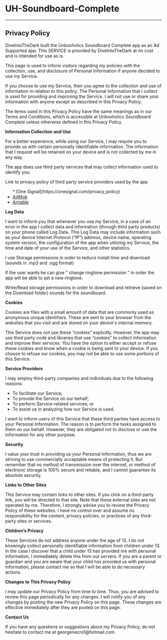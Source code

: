 # UH-Soundboard-Complete

<hr>
<div id="content">
    <h2>Privacy Policy</h2>
    <p>DiveIntoTheDark built the Unboxholics Soundboard Complete app as an Ad Supported app. This SERVICE is provided by DiveIntoTheDark at no cost and is intended for use as is.</p>
    <p>This page is used to inform visitors regarding my policies with the collection, use, and disclosure of Personal Information if anyone decided to use my Service.</p>
    <p>If you choose to use my Service, then you agree to the collection and use of information in relation to this policy. The Personal Information that I collect is used for providing and improving the Service. I will not use or share your information with anyone except as described in this Privacy Policy.</p>
    <p>The terms used in this Privacy Policy have the same meanings as in our Terms and Conditions, which is accessible at Unboxholics Soundboard Complete unless otherwise defined in this Privacy Policy.</p>
    <p><strong>Information Collection and Use</strong></p>
    <p>For a better experience, while using our Service, I may require you to provide us with certain personally identifiable information. The information that I request will be retained on your device and is not collected by me in any way.</p>
    <p>The app does use third party services that may collect information used to identify you.</p>
    <div>
        <p>Link to privacy policy of third party service providers used by the app</p>
        <ul>
*           [One Signal](https://onesignal.com/privacy_policy)            
            <li><a href="https://support.google.com/admob/answer/6128543?hl=en" rel="nofollow" target="_blank">AdMob</a></li>
            <li><a href="https://airtable.com/privacy" rel="nofollow" target="_blank">Airtable</a></li>
        </ul>
    </div>
    <p><strong>Log Data</strong></p>
    <p>I want to inform you that whenever you use my Service, in a case of an error in the app I collect data and information (through third party products) on your phone called Log Data. This Log Data may include information such as your device Internet Protocol (“IP”) address, device name, operating system version, the configuration of the app when utilizing my Service, the time and date of your use of the Service, and other statistics.</p>
    <p>I use Storage permissions in order to reduce install time and download (sounds in .mp3 and .ogg format)</p>
    <p>If the user wants he can give " change ringtone permission " in order the app will be able to set a new ringtone.</p>
    <p>Write/Read storage permissions in order to download and retrieve (saved on the Download folder) sounds for the soundboard.</p>
    <p><strong>Cookies</strong></p>
    <p>Cookies are files with a small amount of data that are commonly used as anonymous unique identifiers. These are sent to your browser from the websites that you visit and are stored on your device's internal memory.</p>
    <p>This Service does not use these “cookies” explicitly. However, the app may use third party code and libraries that use “cookies” to collect information and improve their services. You have the option to either accept or refuse these cookies and know when a cookie is being sent to your device. If you choose to refuse our cookies, you may not be able to use some portions of this Service.</p>
    <p><strong>Service Providers</strong></p>
    <p>I may employ third-party companies and individuals due to the following reasons:</p>
    <ul>
        <li>To facilitate our Service;</li>
        <li>To provide the Service on our behalf;</li>
        <li>To perform Service-related services; or</li>
        <li>To assist us in analyzing how our Service is used.</li>
    </ul>
    <p>I want to inform users of this Service that these third parties have access to your Personal Information. The reason is to perform the tasks assigned to them on our behalf. However, they are obligated not to disclose or use the information for any other purpose.</p>
    <p><strong>Security</strong></p>
    <p>I value your trust in providing us your Personal Information, thus we are striving to use commercially acceptable means of protecting it. But remember that no method of transmission over the internet, or method of electronic storage is 100% secure and reliable, and I cannot guarantee its absolute security.</p>
    <p><strong>Links to Other Sites</strong></p>
    <p>This Service may contain links to other sites. If you click on a third-party link, you will be directed to that site. Note that these external sites are not operated by me. Therefore, I strongly advise you to review the Privacy Policy of these websites. I have no control over and assume no responsibility for the content, privacy policies, or practices of any third-party sites or services.</p>
    <p><strong>Children’s Privacy</strong></p>
    <p>These Services do not address anyone under the age of 13. I do not knowingly collect personally identifiable information from children under 13. In the case I discover that a child under 13 has provided me with personal information, I immediately delete this from our servers. If you are a parent or guardian and you are aware that your child has provided us with personal information, please contact me so that I will be able to do necessary actions.</p>
    <p><strong>Changes to This Privacy Policy</strong></p>
    <p>I may update our Privacy Policy from time to time. Thus, you are advised to review this page periodically for any changes. I will notify you of any changes by posting the new Privacy Policy on this page. These changes are effective immediately after they are posted on this page.</p>
    <p><strong>Contact Us</strong></p>
    <p>If you have any questions or suggestions about my Privacy Policy, do not hesitate to contact me at georgenecro1@hotmail.com.</p>
</div>

